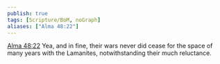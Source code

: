 ```yaml
---
publish: true
tags: [Scripture/BoM, noGraph]
aliases: ["Alma 48:22"]
---
```

[Alma 48:22](https://churchofjesuschrist.org/study/scriptures/bofm/alma/48?lang=eng&id=p22#p22) Yea, and in fine, their wars never did cease for the space of many years with the Lamanites, notwithstanding their much reluctance.
